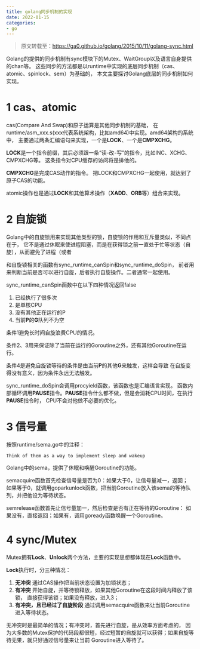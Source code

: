 ```yaml
---
title: golang同步机制的实现
date: 2022-01-15
categories: 
- go
---
```





> 原文转载至：https://ga0.github.io/golang/2015/10/11/golang-sync.html



 Golang的提供的同步机制有sync模块下的Mutex、WaitGroup以及语言自身提供的chan等。 这些同步的方法都是以runtime中实现的底层同步机制（cas、atomic、spinlock、sem）为基础的， 本文主要探讨Golang底层的同步机制如何实现。

# 1 cas、atomic

  cas(Compare And Swap)和原子运算是其他同步机制的基础， 在runtime/asm_xxx.s(xxx代表系统架构，比如amd64)中实现。amd64架构的系统中， 主要通过两条汇编语句来实现，一个是**LOCK**、一个是**CMPXCHG**。

  **LOCK**是一个指令前缀，其后必须跟一条“读-改-写”的指令，比如INC、XCHG、CMPXCHG等。 这条指令对CPU缓存的访问将是排他的。

  **CMPXCHG**是完成CAS动作的指令。 把LOCK和CMPXCHG一起使用，就达到了原子CAS的功能。

  atomic操作也是通过**LOCK**和其他算术操作（**XADD**、**ORB**等）组合来实现。

# 2 自旋锁

  Golang中的自旋锁用来实现其他类型的锁，自旋锁的作用和互斥量类似，不同点在于， 它不是通过休眠来使进程阻塞，而是在获得锁之前一直处于忙等状态（自旋），从而避免了进程（或者

 和自旋锁相关的函数有sync_runtime_canSpin和sync_runtime_doSpin， 前者用来判断当前是否可以进行自旋，后者执行自旋操作。二者通常一起使用。

  sync_runtime_canSpin函数中在以下四种情况返回false

1. 已经执行了很多次
2. 是单核CPU
3. 没有其他正在运行的P
4. 当前**P**的**G**队列不为空

  条件1避免长时间自旋浪费CPU的情况。

  条件2、3用来保证除了当前在运行的Goroutine之外，还有其他Goroutine在运行。

  条件4是避免自旋锁等待的条件是由当前**P**的其他**G**来触发，这样会导致 在自旋变得没有意义，因为条件永远无法触发。

  sync_runtime_doSpin会调用procyield函数，该函数也是汇编语言实现。 函数内部循环调用**PAUSE**指令。**PAUSE**指令什么都不做，但是会消耗CPU时间，在执行**PAUSE**指令时， CPU不会对他做不必要的优化。

# 3 信号量

  按照runtime/sema.go中的注释：

```text
Think of them as a way to implement sleep and wakeup
```

  Golang中的sema，提供了休眠和唤醒Goroutine的功能。

  semacquire函数首先检查信号量是否为0：如果大于0，让信号量减一，返回； 如果等于0，就调用goparkunlock函数，把当前Goroutine放入该sema的等待队列，并把他设为等待状态。

  semrelease函数首先让信号量加一，然后检查是否有正在等待的Goroutine： 如果没有，直接返回；如果有，调用goready函数唤醒一个Goroutine。

# 4 sync/Mutex

  Mutex拥有**Lock**、**Unlock**两个方法，主要的实现思想都体现在**Lock**函数中。

  **Lock**执行时，分三种情况：

1. **无冲突** 通过CAS操作把当前状态设置为加锁状态；
2. **有冲突** 开始自旋，并等待锁释放，如果其他Goroutine在这段时间内释放了该锁， 直接获得该锁；如果没有释放，进入3；
3. **有冲突，且已经过了自旋阶段** 通过调用semacquire函数来让当前Goroutine进入等待状态。

  无冲突时是最简单的情况；有冲突时，首先进行自旋，是从效率方面考虑的， 因为大多数的Mutex保护的代码段都很短，经过短暂的自旋就可以获得；如果自旋等待无果，就只好通过信号量来让当前 Goroutine进入等待了。
